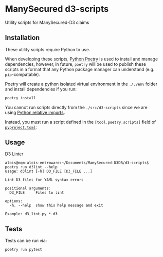 # ManySecured d3-scripts

Utility scripts for ManySecured-D3 claims

## Installation

These utility scripts require Python to use.

When developing these scripts, [Python Poetry](https://python-poetry.org/)
is used to install and manage dependencies, however,
in future, `poetry` will be used to publish these scripts in a format
that any Python package manager can understand (e.g. `pip`-compatable).

Poetry will create a python isolated virtual environment in the `./.venv` folder and install dependencies if you run:

```bash
poetry install
```

You cannot run scripts directly from the `./src/d3-scripts` since we are using [Python relative imports](https://realpython.com/absolute-vs-relative-python-imports/#relative-imports).

Instead, you must run a script defined in the `[tool.poetry.scripts]` field of [`pyproject.toml`](./pyproject.toml):

## Usage

D3 Linter

```console
alois@nqm-alois-entroware:~/Documents/ManySecured-D3DB/d3-scripts$ poetry run d3lint --help
usage: d3lint [-h] D3_FILE [D3_FILE ...]

Lint D3 files for YAML syntax errors

positional arguments:
  D3_FILE     Files to lint

options:
  -h, --help  show this help message and exit

Example: d3_lint.py *.d3
```

## Tests

Tests can be run via:

```bash
poetry run pytest
```

